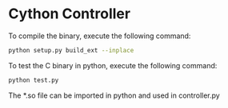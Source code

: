 # Cython Controller

To compile the binary, execute the following command:

```bash
python setup.py build_ext --inplace
```

To test the C binary in python, execute the following command:
```bash
python test.py
```

The \*.so file can be imported in python and used in controller.py
